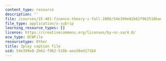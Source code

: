 ```yaml
---
content_type: resource
description: ''
file: /courses/15-401-finance-theory-i-fall-2008/54e399e02b62f962518baea38ed17164_4F1J5Q3DiaI.srt
file_type: application/x-subrip
learning_resource_types: []
license: https://creativecommons.org/licenses/by-nc-sa/4.0/
ocw_type: OCWFile
resourcetype: Other
title: 3play caption file
uid: 54e399e0-2b62-f962-518b-aea38ed17164
---
```

